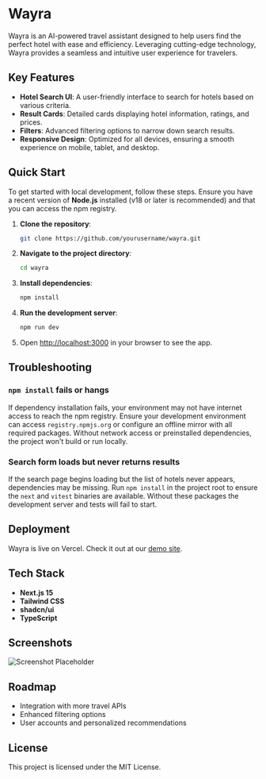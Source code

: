 # Wayra

Wayra is an AI-powered travel assistant designed to help users find the perfect hotel with ease and efficiency. Leveraging cutting-edge technology, Wayra provides a seamless and intuitive user experience for travelers.

## Key Features

- **Hotel Search UI**: A user-friendly interface to search for hotels based on various criteria.
- **Result Cards**: Detailed cards displaying hotel information, ratings, and prices.
- **Filters**: Advanced filtering options to narrow down search results.
- **Responsive Design**: Optimized for all devices, ensuring a smooth experience on mobile, tablet, and desktop.

## Quick Start

To get started with local development, follow these steps. Ensure you have a
recent version of **Node.js** installed (v18 or later is recommended) and that
you can access the npm registry.

1. **Clone the repository**:
   ```bash
   git clone https://github.com/yourusername/wayra.git
   ```

2. **Navigate to the project directory**:
   ```bash
   cd wayra
   ```

3. **Install dependencies**:
   ```bash
   npm install
   ```

4. **Run the development server**:
   ```bash
   npm run dev
   ```

5. Open [http://localhost:3000](http://localhost:3000) in your browser to see the app.

## Troubleshooting

### `npm install` fails or hangs

If dependency installation fails, your environment may not have internet access to reach the npm registry. Ensure your development environment can access `registry.npmjs.org` or configure an offline mirror with all required packages. Without network access or preinstalled dependencies, the project won't build or run locally.

### Search form loads but never returns results

If the search page begins loading but the list of hotels never appears,
dependencies may be missing. Run `npm install` in the project root to ensure the
`next` and `vitest` binaries are available. Without these packages the
development server and tests will fail to start.

## Deployment

Wayra is live on Vercel. Check it out at our [demo site](https://your-vercel-url.vercel.app).

## Tech Stack

- **Next.js 15**
- **Tailwind CSS**
- **shadcn/ui**
- **TypeScript**

## Screenshots

![Screenshot Placeholder](https://via.placeholder.com/800x400)

## Roadmap

- Integration with more travel APIs
- Enhanced filtering options
- User accounts and personalized recommendations

## License

This project is licensed under the MIT License.
